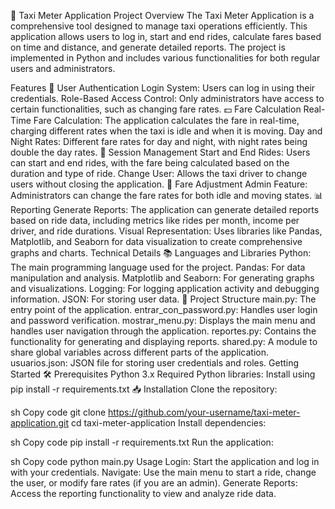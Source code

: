 🚖 Taxi Meter Application
Project Overview
The Taxi Meter Application is a comprehensive tool designed to manage taxi operations efficiently. This application allows users to log in, start and end rides, calculate fares based on time and distance, and generate detailed reports. The project is implemented in Python and includes various functionalities for both regular users and administrators.

Features
🔐 User Authentication
Login System: Users can log in using their credentials.
Role-Based Access Control: Only administrators have access to certain functionalities, such as changing fare rates.
💵 Fare Calculation
Real-Time Fare Calculation: The application calculates the fare in real-time, charging different rates when the taxi is idle and when it is moving.
Day and Night Rates: Different fare rates for day and night, with night rates being double the day rates.
🚗 Session Management
Start and End Rides: Users can start and end rides, with the fare being calculated based on the duration and type of ride.
Change User: Allows the taxi driver to change users without closing the application.
💼 Fare Adjustment
Admin Feature: Administrators can change the fare rates for both idle and moving states.
📊 Reporting
Generate Reports: The application can generate detailed reports based on ride data, including metrics like rides per month, income per driver, and ride durations.
Visual Representation: Uses libraries like Pandas, Matplotlib, and Seaborn for data visualization to create comprehensive graphs and charts.
Technical Details
📚 Languages and Libraries
Python: The main programming language used for the project.
Pandas: For data manipulation and analysis.
Matplotlib and Seaborn: For generating graphs and visualizations.
Logging: For logging application activity and debugging information.
JSON: For storing user data.
📂 Project Structure
main.py: The entry point of the application.
entrar_con_password.py: Handles user login and password verification.
mostrar_menu.py: Displays the main menu and handles user navigation through the application.
reportes.py: Contains the functionality for generating and displaying reports.
shared.py: A module to share global variables across different parts of the application.
usuarios.json: JSON file for storing user credentials and roles.
Getting Started
🛠️ Prerequisites
Python 3.x
Required Python libraries: Install using pip install -r requirements.txt
📥 Installation
Clone the repository:

sh
Copy code
git clone https://github.com/your-username/taxi-meter-application.git
cd taxi-meter-application
Install dependencies:

sh
Copy code
pip install -r requirements.txt
Run the application:

sh
Copy code
python main.py
Usage
Login: Start the application and log in with your credentials.
Navigate: Use the main menu to start a ride, change the user, or modify fare rates (if you are an admin).
Generate Reports: Access the reporting functionality to view and analyze ride data.
